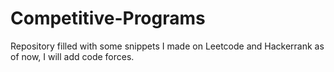 # Competitive-Programs
Repository filled with some snippets I made on Leetcode and Hackerrank as of now, I will add code forces.
